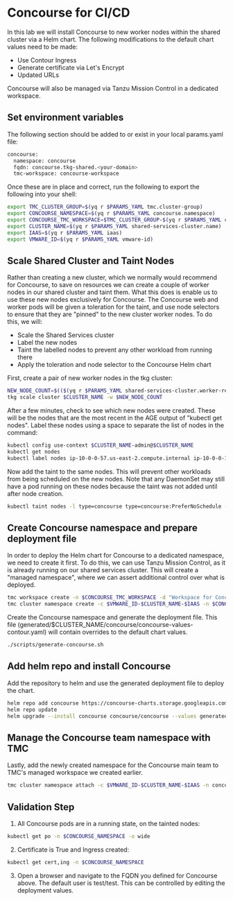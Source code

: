 # Concourse for CI/CD

In this lab we will install Concourse to new worker nodes within the shared cluster via a Helm chart.  The following modifications to the default chart values need to be made:
- Use Contour Ingress
- Generate certificate via Let's Encrypt
- Updated URLs 

Concourse will also be managed via Tanzu Mission Control in a dedicated workspace.

## Set environment variables
The following section should be added to or exist in your local params.yaml file:

```bash
concourse:
  namespace: concourse
  fqdn: concourse.tkg-shared.<your-domain>
  tmc-workspace: concourse-workspace
```

Once these are in place and correct, run the following to export the following into your shell:

```bash
export TMC_CLUSTER_GROUP=$(yq r $PARAMS_YAML tmc.cluster-group)
export CONCOURSE_NAMESPACE=$(yq r $PARAMS_YAML concourse.namespace)
export CONCOURSE_TMC_WORKSPACE=$TMC_CLUSTER_GROUP-$(yq r $PARAMS_YAML concourse.tmc-workspace)
export CLUSTER_NAME=$(yq r $PARAMS_YAML shared-services-cluster.name)
export IAAS=$(yq r $PARAMS_YAML iaas)
export VMWARE_ID=$(yq r $PARAMS_YAML vmware-id)
```

## Scale Shared Cluster and Taint Nodes
Rather than creating a new cluster, which we normally would recommend for Concourse, to save on resources we can create a couple of worker nodes in our shared cluster and taint them.  What this does is enable us to use these new nodes exclusively for Concourse.  The Concourse web and worker pods will be given a toleration for the taint, and use node selectors to ensure that they are "pinned" to the new cluster worker nodes.  To do this, we will:
- Scale the Shared Services cluster
- Label the new nodes 
- Taint the labelled nodes to prevent any other workload from running there
- Apply the toleration and node selector to the Concourse Helm chart

First, create a pair of new worker nodes in the tkg cluster:

```bash
NEW_NODE_COUNT=$(($(yq r $PARAMS_YAML shared-services-cluster.worker-replicas) + 2))
tkg scale cluster $CLUSTER_NAME -w $NEW_NODE_COUNT
```
After a few minutes, check to see which new nodes were created.  These will be the nodes that are the most recent in the AGE output of "kubectl get nodes".  Label these nodes using a space to separate the list of nodes in the command:

```bash
kubectl config use-context $CLUSTER_NAME-admin@$CLUSTER_NAME
kubectl get nodes
kubectl label nodes ip-10-0-0-57.us-east-2.compute.internal ip-10-0-0-105.us-east-2.compute.internal type=concourse
```

Now add the taint to the same nodes.  This will prevent other workloads from being scheduled on the new nodes.  Note that any DaemonSet may still have a pod running on these nodes because the taint was not added until after node creation.

```bash
kubectl taint nodes -l type=concourse type=concourse:PreferNoSchedule --overwrite
``` 
## Create Concourse namespace and prepare deployment file
In order to deploy the Helm chart for Concourse to a dedicated namespace, we need to create it first.  To do this, we can use Tanzu Mission Control, as it is already running on our shared services cluster.  This will create a "managed namespace", where we can assert additional control over what is deployed.  

```bash
tmc workspace create -n $CONCOURSE_TMC_WORKSPACE -d "Workspace for Concourse"
tmc cluster namespace create -c $VMWARE_ID-$CLUSTER_NAME-$IAAS -n $CONCOURSE_NAMESPACE -d "Concourse product installation" -k $CONCOURSE_TMC_WORKSPACE -m attached -p attached
```

Create the Concourse namespace and generate the deployment file.  This file (generated/$CLUSTER_NAME/concourse/concourse-values-contour.yaml) will contain overrides to the default chart values.

```bash
./scripts/generate-concourse.sh
```

## Add helm repo and install Concourse
Add the repository to helm and use the generated deployment file to deploy the chart.

```bash
helm repo add concourse https://concourse-charts.storage.googleapis.com/
helm repo update
helm upgrade --install concourse concourse/concourse --values generated/$CLUSTER_NAME/concourse/concourse-values-contour.yaml -n $CONCOURSE_NAMESPACE
```

## Manage the Concourse team namespace with TMC
Lastly, add the newly created namespace for the Concourse main team to TMC's managed workspace we created earlier.

```bash
tmc cluster namespace attach -c $VMWARE_ID-$CLUSTER_NAME-$IAAS -n concourse-main -k $CONCOURSE_TMC_WORKSPACE -m attached -p attached
```
## Validation Step
1. All Concourse pods are in a running state, on the tainted nodes:
```bash
kubectl get po -n $CONCOURSE_NAMESPACE -o wide
```
2. Certificate is True and Ingress created:
```bash
kubectl get cert,ing -n $CONCOURSE_NAMESPACE
```
3. Open a browser and navigate to the FQDN you defined for Concourse above.  The default user is test/test.  This can be controlled by editing the deployment values.

